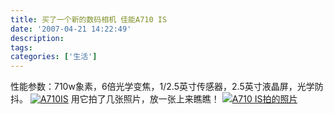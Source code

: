 ```yaml
---
title: 买了一个新的数码相机 佳能A710 IS
date: '2007-04-21 14:22:49'
description: 
tags: 
categories: ['生活']
---
```


性能参数：710w象素，6倍光学变焦，1/2.5英寸传感器，2.5英寸液晶屏，光学防抖。
[![A710IS](http://www.lunny.info/wp-content/uploads/2007/04/a710is.jpg)](http://www.lunny.info/wp-content/uploads/2007/04/a710is.jpg)
用它拍了几张照片，放一张上来瞧瞧！
[![A710 IS拍的照片](http://www.lunny.info/wp-content/uploads/2007/04/00001.jpg)](http://www.lunny.info/wp-content/uploads/2007/04/00001.jpg)
